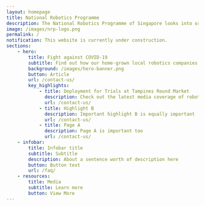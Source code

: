 ```yaml
---
layout: homepage
title: National Robotics Programme
description: The National Robotics Programme of Singapore looks into orchestrating the development of the local robotics ecosystem, to aid people in their everyday lives.
image: /images/nrp-logo.png
permalink: /
notification: This website is currently under construction.
sections:
    - hero:
        title: Fight against COVID-19 
        subtitle: Find out how our home-grown local robotics companies have contributed to fighting COVID-19 along with our front-liners 
        background: /images/hero-banner.png
        button: Article
        url: /contact-us/
        key_highlights:
            - title: Deployment for Trials at Tampines Round Market
              description: Check out the latest media coverage of robots being deployed at Tampines Round Market
              url: /contact-us/
            - title: Highlight B
              description: Important highlight B is equally important
              url: /contact-us/
            - title: Page A
              description: Page A is important too
              url: /contact-us/
    - infobar:
        title: Infobar title
        subtitle: Subtitle
        description: About a sentence worth of description here
        button: Button text
        url: /faq/
    - resources:
        title: Media
        subtitle: Learn more
        button: View More
---
```



